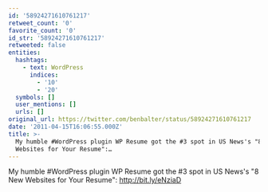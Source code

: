 ```yaml
---
id: '58924271610761217'
retweet_count: '0'
favorite_count: '0'
id_str: '58924271610761217'
retweeted: false
entities:
  hashtags:
    - text: WordPress
      indices:
        - '10'
        - '20'
  symbols: []
  user_mentions: []
  urls: []
original_url: https://twitter.com/benbalter/status/58924271610761217
date: '2011-04-15T16:06:55.000Z'
title: >-
  My humble #WordPress plugin WP Resume got the #3 spot in US News's "8 New
  Websites for Your Resume":…
---
```


My humble #WordPress plugin WP Resume got the #3 spot in US News's "8 New Websites for Your Resume": http://bit.ly/eNziaD